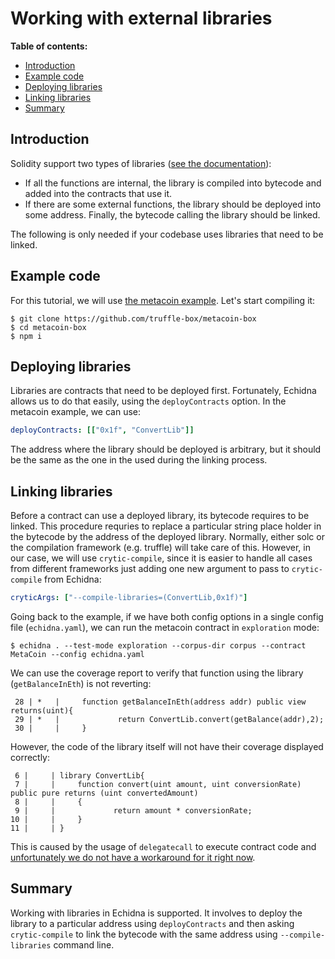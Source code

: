 # Working with external libraries

**Table of contents:**

- [Introduction](#introduction)
- [Example code](#example-code)
- [Deploying libraries](#deploying-libraries)
- [Linking libraries](#linking-libraries)
- [Summary](#summary)

## Introduction

Solidity support two types of libraries ([see the documentation](https://docs.soliditylang.org/en/v0.8.19/contracts.html#libraries)):

- If all the functions are internal, the library is compiled into bytecode and added into the contracts that use it.
- If there are some external functions, the library should be deployed into some address. Finally, the bytecode calling the library should be linked.

The following is only needed if your codebase uses libraries that need to be linked.

## Example code

For this tutorial, we will use [the metacoin example](https://github.com/truffle-box/metacoin-box). Let's start compiling it:

```
$ git clone https://github.com/truffle-box/metacoin-box
$ cd metacoin-box
$ npm i
```

## Deploying libraries

Libraries are contracts that need to be deployed first. Fortunately, Echidna allows us to do that easily, using the `deployContracts` option. In the metacoin example, we can use:

```yaml
deployContracts: [["0x1f", "ConvertLib"]]
```

The address where the library should be deployed is arbitrary, but it should be the same as the one in the used during the linking process.

## Linking libraries

Before a contract can use a deployed library, its bytecode requires to be linked. This procedure requries to replace a particular string place holder
in the bytecode by the address of the deployed library. Normally, either solc or the compilation framework (e.g. truffle) will take care of this.
However, in our case, we will use `crytic-compile`, since it is easier to handle all cases from different frameworks just adding one new argument
to pass to `crytic-compile` from Echidna:

```yaml
cryticArgs: ["--compile-libraries=(ConvertLib,0x1f)"]
```

Going back to the example, if we have both config options in a single config file (`echidna.yaml`), we can run the metacoin contract
in `exploration` mode:

```
$ echidna . --test-mode exploration --corpus-dir corpus --contract MetaCoin --config echidna.yaml
```

We can use the coverage report to verify that function using the library (`getBalanceInEth`) is not reverting:

```
 28 | *   |     function getBalanceInEth(address addr) public view returns(uint){
 29 | *   |             return ConvertLib.convert(getBalance(addr),2);
 30 |     |     }
```

However, the code of the library itself will not have their coverage displayed correctly:

```
 6 |     | library ConvertLib{
 7 |     |     function convert(uint amount, uint conversionRate) public pure returns (uint convertedAmount)
 8 |     |     {
 9 |     |             return amount * conversionRate;
10 |     |     }
11 |     | }
```

This is caused by the usage of `delegatecall` to execute contract code and [unfortunately we do not have a workaround for it right now](https://github.com/crytic/echidna/issues/1042).

## Summary

Working with libraries in Echidna is supported. It involves to deploy the library to a particular address using `deployContracts` and then asking `crytic-compile` to link the bytecode with the same address using `--compile-libraries` command line.

